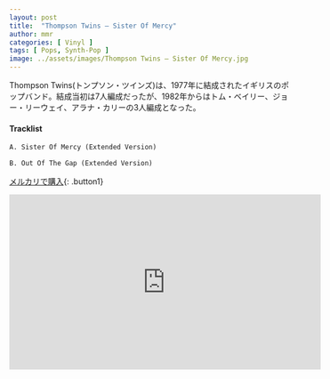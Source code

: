 ```yaml
---
layout: post
title:  "Thompson Twins – Sister Of Mercy"
author: mmr
categories: [ Vinyl ]
tags: [ Pops, Synth-Pop ]
image: ../assets/images/Thompson Twins – Sister Of Mercy.jpg
---
```


Thompson Twins(トンプソン・ツインズ)は、1977年に結成されたイギリスのポップバンド。結成当初は7人編成だったが、1982年からはトム・ベイリー、ジョー・リーウェイ、アラナ・カリーの3人編成となった。

#### Tracklist
```md
A. Sister Of Mercy (Extended Version)

B. Out Of The Gap (Extended Version)
```

[メルカリで購入](https://jp.mercari.com/item/m97070864685?afid=6142608987){: .button1}

<iframe width="560" height="315" src="https://www.youtube.com/embed/e1O_Voa3rLU?si=k23tYo5rFnubCdzQ" title="YouTube video player" frameborder="0" allow="accelerometer; autoplay; clipboard-write; encrypted-media; gyroscope; picture-in-picture; web-share" referrerpolicy="strict-origin-when-cross-origin" allowfullscreen></iframe>